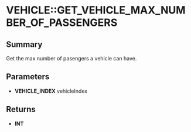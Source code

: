 # VEHICLE::GET_VEHICLE_MAX_NUMBER_OF_PASSENGERS

## Summary
Get the max number of pasengers a vehicle can have.

## Parameters
* **VEHICLE_INDEX** vehicleIndex

## Returns
* **INT**